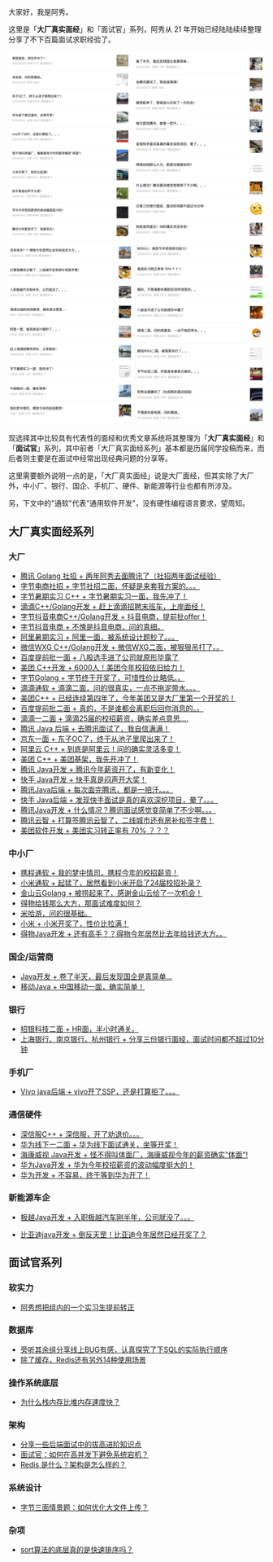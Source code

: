 大家好，我是阿秀。

这里是「**大厂真实面经**」和「面试官」系列，阿秀从 21 年开始已经陆陆续续整理分享了不下百篇面试求职经验了。

<div align="center" >
  <img src="./0-guide.assets/202503171454563.png" alt="面经" style="zoom: 60%;" />
  <img src="./0-guide.assets/202503171454467.png" alt="面经" style="zoom: 60%;" />
  </div>



现选择其中比较具有代表性的面经和优秀文章系统将其整理为「**大厂真实面经**」和「**面试官**」系列，其中前者「大厂真实面经系列」基本都是历届同学投稿而来，而后者则主要是在面试中经常出现经典问题的分享等。

这里需要额外说明一点的是，「大厂真实面经」说是大厂面经，但其实除了大厂外，中小厂、银行、国企、手机厂、硬件、新能源等行业也都有所涉及。

另，下文中的"通软"代表"通用软件开发"，没有硬性编程语言要求，望周知。

## 大厂真实面经系列

### 大厂

- [腾讯 Golang 社招 + 两年阿秀去面腾讯了（社招两年面试经验）](https://mp.weixin.qq.com/s/UyiaWuQzmL6es-s6Ob_tCQ)
- [字节电商社招 + 字节社招二面，怀疑是来套我方案的。。。](https://mp.weixin.qq.com/s?__biz=Mzk0ODU4MzEzMw==&mid=2247515955&idx=1&sn=05324b9d690317f80b0b2b117c07386b&chksm=c3679081f4101997a0d302fe678db9a96fffc7e40bcf3ec37419348a8b242aa176f69246c90b&scene=178&cur_album_id=3240469374491459584#rd)
- [字节暑期实习 C++ + 字节暑期实习一面，我先冲了！](https://mp.weixin.qq.com/s?__biz=Mzk0ODU4MzEzMw==&mid=2247521575&idx=1&sn=1ba534fadba3cf1c294312a1d2aa54e8&chksm=c367ba95f410338331e5eb1411747d0ba3e804901c969349691383ee095a60be8c264e684214&scene=178&cur_album_id=3240469374491459584#rd)
- [滴滴C++/Golang开发 + 赶上滴滴招聘末班车，上岸面经！](https://mp.weixin.qq.com/s?__biz=Mzk0ODU4MzEzMw==&mid=2247512149&idx=1&sn=7258af18551626f4f0e0680313bbf9f3&chksm=c3679fe7f41016f146a52d42e87656222cf63ba224709daa8753529002015aead5e7a96c5e99&scene=178&cur_album_id=3240469374491459584#rd)
- [字节抖音电商C++/Golang开发 +  抖音电商，提前批offer！](https://mp.weixin.qq.com/s?__biz=Mzk0ODU4MzEzMw==&mid=2247512189&idx=1&sn=8e128be61b1c7e4cc27beecf8771181f&source=41#wechat_redirect)
- [字节抖音电商 + 不愧是抖音电商，问的真细。](https://mp.weixin.qq.com/s?__biz=Mzk0ODU4MzEzMw==&mid=2247512202&idx=1&sn=2de3af09c9497515c01e49e2eac9f68e&chksm=c3679f38f410162e0f45c0e9775b0b0cee15fde64a18fd4ac64f6cdb959cdfdb531ed4f9440d&scene=178&cur_album_id=3240469374491459584#rd)
- [阿里暑期实习 + 阿里一面，被系统设计题秒了。。。](https://mp.weixin.qq.com/s?__biz=Mzk0ODU4MzEzMw==&mid=2247521707&idx=1&sn=da92c5da8029d218126fb18049755420&chksm=c367ba19f410330fcf7cf0a10d0281ed53dd5fe93ca4f04140f59160e3e1e2a186cc131b990c&scene=178&cur_album_id=3240469374491459584#rd)
- [微信WXG C++/Golang开发 + 微信WXG二面，被狠狠吊打了。。](https://mp.weixin.qq.com/s?__biz=Mzk0ODU4MzEzMw==&mid=2247515840&idx=1&sn=b20988be9eba0b742f645e91a6824a09&chksm=c3679172f4101864811c7201549fcb6f0ed0589e2f722ca73b3ae323349f587c146911fca1ce&scene=178&cur_album_id=3240469374491459584#rd)
- [百度提前批一面 + 八股选手进了公司就原形毕露了](https://mp.weixin.qq.com/s?__biz=Mzk0ODU4MzEzMw==&mid=2247518058&idx=1&sn=836e5a817c91b1e7e4fe9fda4849fe88&chksm=c367a8d8f41021cee12f4c97649b76848e1f4d8ae7209aa4ca9c0eb27ac2b76c091af65dd88c&scene=178&cur_album_id=3240469374491459584#rd)
- [美团 C++开发 + 6000人！美团今年校招依旧给力！](https://mp.weixin.qq.com/s?__biz=Mzk0ODU4MzEzMw==&mid=2247518231&idx=1&sn=c9db84222305dc99602eeaaf0243fe55&chksm=c367a7a5f4102eb31e9401d65898a92de0f79a220894d99780b539be1ab54024474f564c9ac0&scene=178&cur_album_id=3240469374491459584#rd)
- [字节Golang + 字节终于开奖了，可惜性价比略低。。](https://mp.weixin.qq.com/s?__biz=Mzk0ODU4MzEzMw==&mid=2247520279&idx=1&sn=aff0774eb1dc80d31caf08228be3b5a2&chksm=c367bfa5f41036b305d980afd162f672d815fd0beae4dfc521aaf7ccf58aa056ac1b6a66c465&scene=178&cur_album_id=3240469374491459584#rd)
- [滴滴通软 + 滴滴二面，问的很真实，一点不拖泥带水。。。](https://mp.weixin.qq.com/s?__biz=Mzk0ODU4MzEzMw==&mid=2247516211&idx=1&sn=817f1453e12e917110e708a768466394&chksm=c367af81f4102697ab2cf18ae2e9b1ba5c595c0c3f98f0521a8fde79f0fca49af701ad0d8545&scene=178&cur_album_id=3240469374491459584#rd)
- [美团C++ + 已经连续第四年了，今年美团又是大厂里第一个开奖的！](https://mp.weixin.qq.com/s?__biz=Mzk0ODU4MzEzMw==&mid=2247520102&idx=1&sn=19983ae223e5eb7933e3c882cd8ef392&chksm=c367a0d4f41029c24860d61059b5d11a3cf0c4b03d109f91e10caaba03976f85e58912181553&scene=178&cur_album_id=3240469374491459584&poc_token=HJrJ3mejl8ldAzOlKvyvSfLELDnAGQhnlj_8Q33p)
- [百度提前批二面 + 真的，不是谁都会离职后回你消息的。。](https://mp.weixin.qq.com/s?__biz=Mzk0ODU4MzEzMw==&mid=2247518133&idx=1&sn=77de546715823690e9952213c6a1c51b&chksm=c367a807f4102111ca484b78720020d99d2f2e80a33f2caefbb9f5fa0b9cd177aeb7bc6076f4&scene=178&cur_album_id=3240469374491459584#rd)
- [滴滴一二面 + 滴滴25届的校招薪资，确实差点意思....](https://mp.weixin.qq.com/s?__biz=Mzk0ODU4MzEzMw==&mid=2247521192&idx=1&sn=d759e602a48a797708f35d722379da15&chksm=c367bc1af410350cd8e1ac1ae61bbffc245dd8d502d69000ed6fc6555dcbc02619d3152acaf1&scene=178&cur_album_id=3240469374491459584#rd)
- [腾讯 Java 后端 + 去腾讯面试了，我自信满满！](https://mp.weixin.qq.com/s/NZ8tQN-MaBOY7waRiMLyBg)
- [京东一面 + 东子OC了，终于从池子里爬出来了！](https://mp.weixin.qq.com/s/H7i9xnW3LG05rpqvQEL7Aw)
- [阿里云 C++ + 到底是阿里云！问的确实灵活多变！](https://mp.weixin.qq.com/s/T_gwKZb48c6TpSb6wgoIRA)
- [美团 C++ + 美团基架，我先开冲了！](https://mp.weixin.qq.com/s/f3o85XeoreEIfcA2X-cyTg)
- [腾讯 Java开发 + 腾讯今年薪资开了，有新变化！](https://mp.weixin.qq.com/s?__biz=Mzk0ODU4MzEzMw==&mid=2247520550&idx=1&sn=b368bc11f3987c12c93e6a580e36f9f3&chksm=c367be94f410378260e9abffc80198f5867d9293cf7b8079e80f78087e7b4cceee1f1b294644&scene=178&cur_album_id=3240469374491459584#rd)
- [快手 Java开发 + 快手真是闷声开大奖！](https://mp.weixin.qq.com/s?__biz=Mzk0ODU4MzEzMw==&mid=2247520424&idx=1&sn=29283ecc7f5c1e8a9bfa7985306563a4&chksm=c367bf1af410360c84be31da736a72b98be2d5be37fb4609d48229083d3a132e06d1eef5eab6&scene=178&cur_album_id=3240469374491459584#rd)
- [腾讯Java后端 + 每次面完腾讯，都是一把汗。。。](https://mp.weixin.qq.com/s/fuz5DZUfnzZMPRTTW55d5Q)
- [快手 Java后端 + 发现快手面试是真的喜欢深挖项目，晕了。。。](https://mp.weixin.qq.com/s/tlo2kB-M914NqXsG7OS8aA)
- [腾讯Java开发 + 什么情况？腾讯面试感觉变简单了不少啊。。。](https://mp.weixin.qq.com/s/VB5YpC0ZWewQR8edtpOSsQ)
- [腾讯云智 + 打算签腾讯云智了，二线城市还有房补和签字费！](https://mp.weixin.qq.com/s?__biz=Mzk0ODU4MzEzMw==&mid=2247520816&idx=1&sn=6f0fbd5a0c6034112a9cb4a8e003f278&chksm=c367bd82f4103494c4aa765590e534233ea3ff450937214f99b6f841e142d142bbfac7c35a81&scene=178&cur_album_id=3240469374491459584#rd)
- [美团软件开发 + 美团实习转正率有 70% ？？？](https://mp.weixin.qq.com/s?__biz=Mzk0ODU4MzEzMw==&mid=2247518151&idx=1&sn=267f72f0f0eb30b14d5e6133d4cf1085&chksm=c367a875f41021638076342a0da9ce94f763d5b3adb0ee6818d98fd50a4ed54c8df098b2f178&scene=178&cur_album_id=3240469374491459584#rd)

### 中小厂

- [携程通软 + 我的梦中情司，携程今年的校招薪资！](https://mp.weixin.qq.com/s?__biz=Mzk0ODU4MzEzMw==&mid=2247521053&idx=1&sn=949f136f628fc36f3a3484fb2a8fe3ff&chksm=c367bcaff41035b931753d795dd6fbe0c5695ffa2112850f8527337474fce4ebda9e205efb08&scene=178&cur_album_id=3240469374491459584#rd)
- [小米通软 + 起猛了，居然看到小米开启了24届校招补录？](https://mp.weixin.qq.com/s?__biz=Mzk0ODU4MzEzMw==&mid=2247519241&idx=1&sn=cab4ee668b1e31efdba78be93b9adee0&chksm=c367a3bbf4102aada6650cb0fa8097792c0bcce8692db3ef89c490219ae2deef0974dd9ec7a3&scene=178&cur_album_id=3240469374491459584#rd)
- [金山云Golang + 被捞起来了，感谢金山云给了一次机会！](https://mp.weixin.qq.com/s/Zv-SuTvrNDd-FqWrzWpyuw)
- [得物给钱那么大方，那面试难度如何？]( https://mp.weixin.qq.com/s/DpiREUYchdML0WAiW0d7eA) 
- [米哈游，问的很基础。](https://mp.weixin.qq.com/s/6VXbafbHb5_Gxi4nVE1deg)
- [小米 + 小米开奖了，性价比拉满！](https://mp.weixin.qq.com/s?__biz=Mzk0ODU4MzEzMw==&mid=2247520207&idx=1&sn=81f150f9fe3ef7267a719db1c1044dba&chksm=c367a07df410296b953fab97e1fc79227f28e1d88ed9140f24d6114ee9b7d62961db9b8690bf&scene=178&cur_album_id=3240469374491459584#rd)
- [得物Java开发 + 还有高手？？得物今年居然比去年给钱还大方。。](https://mp.weixin.qq.com/s?__biz=Mzk0ODU4MzEzMw==&mid=2247520743&idx=1&sn=64e592c230ba2d8c6000b9870a748d77&chksm=c367be55f41037437af2ab916337d3c70331e5b51877a71a132ae83bd6b0830a937de9403bb7&scene=178&cur_album_id=3240469374491459584#rd)

### 国企/运营商

- [Java开发 + 卷了半天，最后发现国企是真简单...](https://mp.weixin.qq.com/s/eN468sGVuY59x7LrFfQ3-A)
- [移动Java + 中国移动一面，确实简单！](https://mp.weixin.qq.com/s?__biz=Mzk0ODU4MzEzMw==&mid=2247521529&idx=1&sn=36b4bb276d7ccb95bb14e61aac78b9cd&chksm=c367bb4bf410325dcdf558ea0f2236cf32e95866b564ece9aa7f8c9df162d825b450dc292066&scene=178&cur_album_id=3240469374491459584#rd)

### 银行

- [招银科技二面 + HR面，半小时通关。](https://mp.weixin.qq.com/s?__biz=Mzk0ODU4MzEzMw==&mid=2247519180&idx=1&sn=a3c1d594202ffff1ba6006c2f563ae03&chksm=c367a47ef4102d68942789f2da1aa1826ff6bb25c446719a2768812432609a589d9065090c7f&scene=178&cur_album_id=3240469374491459584#rd)
- [上海银行、南京银行、杭州银行 + 分享三份银行面经，面试时间都不超过10分钟](https://mp.weixin.qq.com/s/S1mQtCrTmLha0v8GDk630Q)

### 手机厂

- [Vivo java后端 + vivo开了SSP，还是打算拒了。。。](https://mp.weixin.qq.com/s?__biz=Mzk0ODU4MzEzMw==&mid=2247520059&idx=1&sn=823d02c4b543a59a73bcde42f13385c5&chksm=c367a089f410299f2cdcc60e50ade6aa3b2933ed5781ef5fc8dc55089cdcb379a2c230cca590&scene=178&cur_album_id=3240469374491459584#rd)

### 通信硬件

- [深信服C++ + 深信服，开了劝退价。。。](https://mp.weixin.qq.com/s?__biz=Mzk0ODU4MzEzMw==&mid=2247519994&idx=1&sn=6962082dd6416f4bf59e169242f67134&chksm=c367a148f410285e609b76159fa8ddfecb5a117ee091f9e3ff37792718e97dbc43c8c4e09a7b&scene=178&cur_album_id=3240469374491459584#rd)
- [华为线下一二面 + 华为线下面试通关，坐等开奖！](https://mp.weixin.qq.com/s?__biz=Mzk0ODU4MzEzMw==&mid=2247519913&idx=1&sn=c46c65c387c05cb5435139d8d18eb318&chksm=c367a11bf410280dc1579e273303da877f4317c3ec52b7c2eefcce8fdd1367169567d94a65fc&scene=178&cur_album_id=3240469374491459584#rd)
- [海康威视 Java开发 + 怪不得叫体面厂，海康威视今年的薪资确实"体面"!](https://mp.weixin.qq.com/s?__biz=Mzk0ODU4MzEzMw==&mid=2247520085&idx=1&sn=84e872562197880c6b2e86b4a523a546&chksm=c367a0e7f41029f181b80c1f638f39d71a5de036c506380d9413dacabb592a45aaba663b8d64&scene=178&cur_album_id=3240469374491459584#rd)
- [华为Java开发 + 华为今年校招薪资的波动幅度挺大的！](https://mp.weixin.qq.com/s?__biz=Mzk0ODU4MzEzMw==&mid=2247520461&idx=1&sn=90c27d4ea92774ad0f6bf2a045b1bb40&chksm=c367bf7ff41036698eacd4cc44936bc23825bf56c0a714be2c5af3050510fff851f8d72bb3cd&scene=178&cur_album_id=3240469374491459584#rd)
- [华为开发 + 不容易，终于等到华为开了！](https://mp.weixin.qq.com/s?__biz=Mzk0ODU4MzEzMw==&mid=2247520609&idx=1&sn=0dcdd51da95b3adb60f66d800a891131&chksm=c367bed3f41037c52cecdd758c59f0960c837c4dde58f569b0b6da1085ceafc2c657050ded1b&scene=178&cur_album_id=3240469374491459584#rd)

### 新能源车企

- [极越Java开发 + 入职极越汽车刚半年，公司就没了。。。](https://mp.weixin.qq.com/s?__biz=Mzk0ODU4MzEzMw==&mid=2247520952&idx=1&sn=486a1c5fd66d6d880733796e6fb04016&chksm=c367bd0af410341c5475fb4261e6b57d051fb73bcc0d06fcdde7872572a9bc20a0a34c9af018&scene=178&cur_album_id=3240469374491459584#rd)

- [比亚迪java开发 + 倒反天罡！比亚迪今年居然已经开奖了？](https://mp.weixin.qq.com/s?__biz=Mzk0ODU4MzEzMw==&mid=2247519687&idx=1&sn=d11c753da8b981b269fa3202ca73c43b&chksm=c367a275f4102b63577c086afcd95d0664971bfa2e9b239e70354a760d46553c081fc8b493a5&scene=178&cur_album_id=3240469374491459584#rd)

## 面试官系列

### 软实力

- [阿秀想把组内的一个实习生提前转正](https://mp.weixin.qq.com/s?__biz=Mzk0ODU4MzEzMw==&mid=2247521763&idx=1&sn=aa74c156b7b4d975300690fecdecdec6&chksm=c367ba51f41033477ba5da5c5bb4463f9979268721310dca0938874ea8c354f2796ed0bbd73a&token=1546638836&lang=zh_CN#rd)

### 数据库

- [旁听其余组分享线上BUG有感，认真探究了下SQL的实际执行顺序](https://mp.weixin.qq.com/s?__biz=Mzk0ODU4MzEzMw==&mid=2247519488&idx=2&sn=96842b00a22c6777a83816933b97ab3b&chksm=c367a2b2f4102ba41e0fc0e0b58d761d370423c3b557ef2f8fd0e1fd3be01e049bc5cec6d893&token=1546638836&lang=zh_CN#rd)
- [除了缓存，Redis还有另外14种使用场景](https://mp.weixin.qq.com/s?__biz=Mzk0ODU4MzEzMw==&mid=2247521512&idx=2&sn=23fd331c5f86678744555539ae47b237&chksm=c367bb5af410324c99dc9fe864a979fea387e2357e6e7bbe3b17f01bdeb334f5e69fa72ea49b&token=1546638836&lang=zh_CN#rd)

### 操作系统底层

- [为什么栈内存比堆内存速度快？](https://mp.weixin.qq.com/s?__biz=Mzk0ODU4MzEzMw==&mid=2247521250&idx=2&sn=11fe7c7bfdcaffc8d6c8fc3c44033d56&chksm=c367bc50f410354657499ad0109509c8e7bce8b41dcb2466b58638967b8254c79ab107f41765&token=1546638836&lang=zh_CN#rd)

### 架构

- [分享一些后端面试中的拔高进阶知识点](https://mp.weixin.qq.com/s?__biz=Mzk0ODU4MzEzMw==&mid=2247521203&idx=2&sn=e91e4d5df0bf9ba21527f1f723e4b7b7&chksm=c367bc01f41035178d04cbbbf293d977cb2c19c10b6715d5deb2a49457a231eb1d0ff4a8973f&token=1546638836&lang=zh_CN#rd)
- [面试官：如何在高并发下避免系统宕机？](https://mp.weixin.qq.com/s?__biz=Mzk0ODU4MzEzMw==&mid=2247521692&idx=2&sn=71969f702c3615b0355f5666036cf6cf&chksm=c367ba2ef410333867e632b85d8ee675101aec8d8db77f79ba2f40f0fdf077031a8f6fdfd716&token=1546638836&lang=zh_CN#rd)
- [Redis 是什么？架构是怎么样的？](https://mp.weixin.qq.com/s?__biz=Mzk0ODU4MzEzMw==&mid=2247520881&idx=2&sn=f4d0b44ab1455ac6823bec5ec5336d3d&chksm=c367bdc3f41034d5bea19c2ece392d95f593e64367d05444cb9c2ee07a6dafa3020878160047&token=1546638836&lang=zh_CN#rd)

### 系统设计

- [字节三面情景题：如何优化大文件上传？](https://mp.weixin.qq.com/s?__biz=Mzk0ODU4MzEzMw==&mid=2247521672&idx=2&sn=62a5424779f0b58794b94cef6944fcdc&chksm=c367ba3af410332c929e9fd85a8e75c16db40235195b45f69ef3bc0a91c082abea0a3eb5f31f&token=1546638836&lang=zh_CN#rd)

### 杂项

- [sort算法的底层真的是快速排序吗？](https://mp.weixin.qq.com/s?__biz=Mzk0ODU4MzEzMw==&mid=2247520693&idx=2&sn=8fe8bba68e8d870c7e61c75e1505a647&chksm=c367be07f410371115a453be66449842e596fba9316be4bf3ddf418937bb49b483b4990e028a&token=1546638836&lang=zh_CN#rd)

